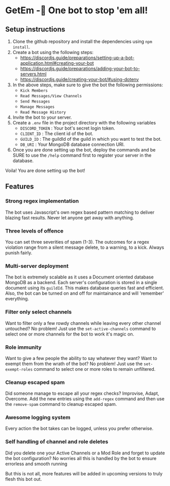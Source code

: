 # GetEm -🔫 One bot to stop 'em all!
## Setup instructions
1. Clone the github repository and install the dependencies using `npm install`.
2. Create a bot using the following steps:
   - https://discordjs.guide/preparations/setting-up-a-bot-application.html#creating-your-bot
   - https://discordjs.guide/preparations/adding-your-bot-to-servers.html
   - https://discordjs.guide/creating-your-bot/#using-dotenv
3. In the above steps, make sure to give the bot the following permissions:
   - `Kick Members`
   - `Read Messages/View Channels`
   - `Send Messages`
   - `Manage Messages`
   - `Read Message History`
4. Invite the bot to your server.
5. Create a `.env` file in the project directory with the following variables
   - `DISCORD_TOKEN` : Your bot's secret login token.
   - `CLIENT_ID` : The client id of the bot.
   - `GUILD_ID` : The guildId of the guild in which you want to test the bot.
   - `DB_URI` : Your MongoDB database connection URI.
6. Once you are done setting up the bot, deploy the commands and be SURE to use the `/help` command first to register your server in the database.

Voila! You are done setting up the bot!

## Features

### Strong regex implementation
The bot uses Javascript's own regex based pattern matching to deliver blazing fast results. Never let anyone get away with anything.

### Three levels of offence
You can set three severities of spam (1-3). The outcomes for a regex violation range from a silent message delete, to a warning, to a kick. Always punish fairly.

### Multi-server deployment
The bot is extremely scalable as it uses a Document oriented database MongoDB as a backend.
Each server's configuration is stored in a single document using its `guildId`. This makes database queries fast and efficient.
Also, the bot can be turned on and off for maintainance and will 'remember' everything.

### Filter only select channels
Want to filter only a few rowdy channels while leaving every other channel untouched? No problem! Just use the `set-active-channels` command to select
one or more channels for the bot to work it's magic on.

### Role immunity
Want to give a few people the ability to say whatever they want? Want to exempt them from the wrath of the bot? No problem! Just use the `set-exempt-roles` command to select
one or more roles to remain unfiltered.

### Cleanup escaped spam
Did someone manage to escape all your regex checks? Improvise, Adapt, Overcome. Add the new entries using the `add-regex` command and then use the `remove-spam` command 
to cleanup escaped spam.

### Awesome logging system
Every action the bot takes can be logged, unless you prefer otherwise.

### Self handling of channel and role deletes
Did you delete one your Active Channels or a Mod Role and forget to update the bot configuration? No worries all this is handled by the bot 
to ensure errorless and smooth running

But this is not all, more features will be added in upcoming versions to truly flesh this bot out.
